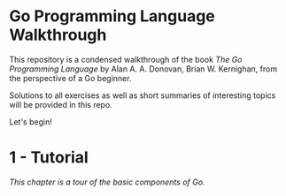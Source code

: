 # Go Programming Language Walkthrough

This repository is a condensed walkthrough of the book _The Go Programming Language_ by Alan A. A. Donovan, Brian W. Kernighan, from the perspective of a Go beginner.

Solutions to all exercises as well as short summaries of interesting topics will be provided in this repo.

Let's begin!

# 1 - Tutorial
_This chapter is a tour of the basic components of Go._


